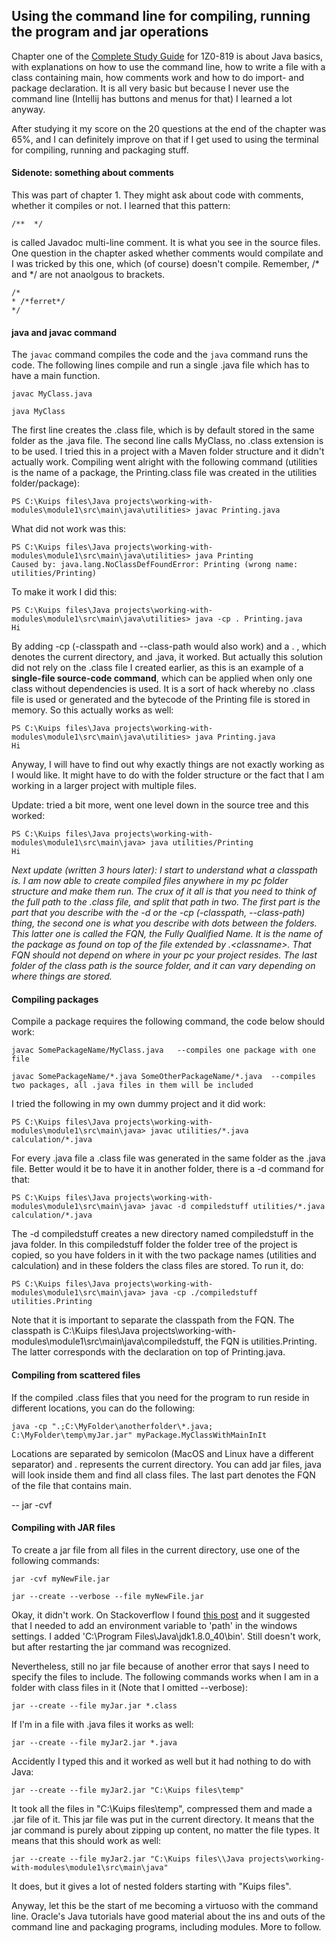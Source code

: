 ## Using the command line for compiling, running the program and jar operations

Chapter one of the [Complete Study Guide](https://www.amazon.com/gp/product/B08DF4R2V9/ref=ppx_yo_dt_b_d_asin_title_351_o00?ie=UTF8&psc=1) for 1Z0-819 is about Java basics, with explanations on how to use the command line, how to write a file with a class containing main, how comments work and how to do import- and package declaration. It is all very basic but because I never use the command line (Intellij has buttons and menus for that) I learned a lot anyway.

After studying it my score on the 20 questions at the end of the chapter was 65%, and I can definitely improve on that if I get used to using the terminal for compiling, running and packaging stuff.

#### Sidenote: something about comments
This was part of chapter 1. They might ask about code with comments, whether it compiles or not. I learned that this pattern:

```
/**  */ 
```

is called Javadoc multi-line comment. It is what you see in the source files. One question in the chapter asked whether comments would compilate and I was tricked by this one, which (of course) doesn't compile. Remember, /* and */ are not anaolgous to brackets.

```
/*
* /*ferret*/
*/
```

#### java and javac command

The ```javac``` command compiles the code and the ```java``` command runs the code. The following lines compile and run a single .java file which has to have a main function.

```
javac MyClass.java

java MyClass
```

The first line creates the .class file, which is by default stored in the same folder as the .java file. The second line calls MyClass, no .class extension is to be used. I tried this in a project with a Maven folder structure and it didn't actually work. Compiling went alright with the following command (utilities is the name of a package, the Printing.class file was created in the utilities folder/package):

```
PS C:\Kuips files\Java projects\working-with-modules\module1\src\main\java\utilities> javac Printing.java
```

What did not work was this:

```
PS C:\Kuips files\Java projects\working-with-modules\module1\src\main\java\utilities> java Printing
Caused by: java.lang.NoClassDefFoundError: Printing (wrong name: utilities/Printing)
```

To make it work I did this:

```
PS C:\Kuips files\Java projects\working-with-modules\module1\src\main\java\utilities> java -cp . Printing.java
Hi
```

By adding -cp (-classpath and --class-path would also work) and a . , which denotes the current directory, and .java, it worked. But actually this solution did not rely on the .class file I created earlier, as this is an example of a **single-file source-code command**, which can be applied when only one class without dependencies is used. It is a sort of hack whereby no .class file is used or generated and the bytecode of the Printing file is stored in memory. So this actually works as well:

```
PS C:\Kuips files\Java projects\working-with-modules\module1\src\main\java\utilities> java Printing.java
Hi
```

Anyway, I will have to find out why exactly things are not exactly working as I would like. It might have to do with the folder structure or the fact that I am working in a larger project with multiple files. 

Update: tried a bit more, went one level down in the source tree and this worked:

```
PS C:\Kuips files\Java projects\working-with-modules\module1\src\main\java> java utilities/Printing
Hi
```

_Next update (written 3 hours later): I start to understand what a classpath is. I am now able to create compiled files anywhere in my pc folder structure and make them run. The crux of it all is that you need to think of the full path to the .class file, and split that path in two. The first part is the part that you describe with the -d or the -cp (-classpath, --class-path) thing, the second one is what you describe with dots between the folders. This latter one is called the FQN, the Fully Qualified Name. It is the name of the package as found on top of the file extended by .\<classname\>. That FQN should not depend on where in your pc your project resides. The last folder of the class path is the source folder, and it can vary depending on where things are stored._


#### Compiling packages

Compile a package requires the following command, the code below should work:

```
javac SomePackageName/MyClass.java   --compiles one package with one file

javac SomePackageName/*.java SomeOtherPackageName/*.java  --compiles two packages, all .java files in them will be included
```

I tried the following in my own dummy project and it did work:

```
PS C:\Kuips files\Java projects\working-with-modules\module1\src\main\java> javac utilities/*.java calculation/*.java
```

For every .java file a .class file was generated in the same folder as the .java file. Better would it be to have it in another folder, there is a -d command for that:

```
PS C:\Kuips files\Java projects\working-with-modules\module1\src\main\java> javac -d compiledstuff utilities/*.java calculation/*.java
```

The -d compiledstuff creates a new directory named compiledstuff in the java folder. In this compiledstuff folder the folder tree of the project is copied, so you have folders in it with the two package names (utilities and calculation) and in these folders the class files are stored. To run it, do:

```
PS C:\Kuips files\Java projects\working-with-modules\module1\src\main\java> java -cp ./compiledstuff utilities.Printing
```

Note that it is important to separate the classpath from the FQN. The classpath is C:\Kuips files\Java projects\working-with-modules\module1\src\main\java\compiledstuff, the FQN is utilities.Printing. The latter corresponds with the declaration on top of Printing.java.


#### Compiling from scattered files

If the compiled .class files that you need for the program to run reside in different locations, you can do the following:

```
java -cp ".;C:\MyFolder\anotherfolder\*.java; C:\MyFolder\temp\myJar.jar" myPackage.MyClassWithMainInIt
```

Locations are separated by semicolon (MacOS and Linux have a different separator) and . represents the current directory. You can add jar files, java will look inside them and find all class files. The last part denotes the FQN of the file that contains main.

-- jar -cvf


#### Compiling with JAR files

To create a jar file from all files in the current directory, use one of the following commands:

```
jar -cvf myNewFile.jar

jar --create --verbose --file myNewFile.jar
```

Okay, it didn't work. On Stackoverflow I found [this post](https://stackoverflow.com/questions/29180639/java-jar-is-not-recognized-as-an-internal-or-external-command) and it suggested that I needed to add an environment variable to 'path' in the windows settings. I added 'C:\Program Files\Java\jdk1.8.0_40\bin\'. Still doesn't work, but after restarting the jar command was recognized.

Nevertheless, still no jar file because of another error that says I need to specify the files to include. The following commands works when I am in a folder with class files in it (Note that I omitted \--verbose):

```
jar --create --file myJar.jar *.class
```

If I'm in a file with .java files it works as well:

```
jar --create --file myJar2.jar *.java
```

Accidently I typed this and it worked as well but it had nothing to do with Java:

```
jar --create --file myJar2.jar "C:\Kuips files\temp"
```` 

It took all the files in "C:\Kuips files\temp", compressed them and made a .jar file of it. This jar file was put in the current directory. It means that the jar command is purely about zipping up content, no matter the file types. It means that this should work as well:

```
jar --create --file myJar2.jar "C:\Kuips files\\Java projects\working-with-modules\module1\src\main\java"
```

It does, but it gives a lot of nested folders starting with "Kuips files".

Anyway, let this be the start of me becoming a virtuoso with the command line. Oracle's Java tutorials have good material about the ins and outs of the command line and packaging programs, including modules. More to follow.




















